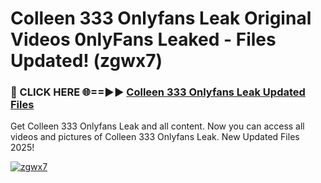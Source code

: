 # Colleen 333 Onlyfans Leak Original Videos 0nlyFans Leaked - Files Updated! (zgwx7)

<h3>🔴 CLICK HERE 🌐==►► <a href="https://tinyurl.com/x26r9saj" rel="nofollow">Colleen 333 Onlyfans Leak Updated Files</a></h3>

Get Colleen 333 Onlyfans Leak and all content. Now you can access all videos and pictures of Colleen 333 Onlyfans Leak. New Updated Files 2025!

[![zgwx7](https://i.imgur.com/LkgZPqh.gif)](https://tinyurl.com/x26r9saj)
